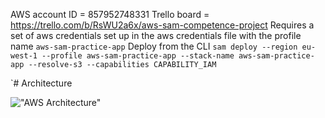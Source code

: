 AWS account ID = 857952748331
Trello board = https://trello.com/b/RsWU2a6x/aws-sam-competence-project
Requires a set of aws credentials set up in the aws credentials file with the profile name `aws-sam-practice-app`
Deploy from the CLI
```sam deploy --region eu-west-1 --profile aws-sam-practice-app --stack-name aws-sam-practice-app --resolve-s3 --capabilities CAPABILITY_IAM```

`# Architecture

!["AWS Architecture"](./aws-sam-cropped.png)